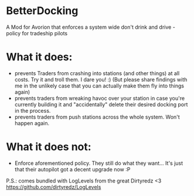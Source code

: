 # BetterDocking
A Mod for Avorion that enforces a system wide don't drink and drive - policy for tradeship pilots

# What it does:

- prevents Traders from crashing into stations (and other things) at all costs. Try it and troll them. I dare you! :) (But please share findings with me in the unlikely case that you can actually make them fly into things again)
- prevents traders from wreaking havoc over your station in case you're currently building it and "accidentally" delete their desired docking port in the process.
- prevents traders from push stations across the whole system. Won't happen again.

# What it does not:
- Enforce aforementioned policy. They still do what they want... It's just that their autopilot got a decent upgrade now :P


P.S.:
comes bundled with LogLevels from the great Dirtyredz <3
https://github.com/dirtyredz/LogLevels
